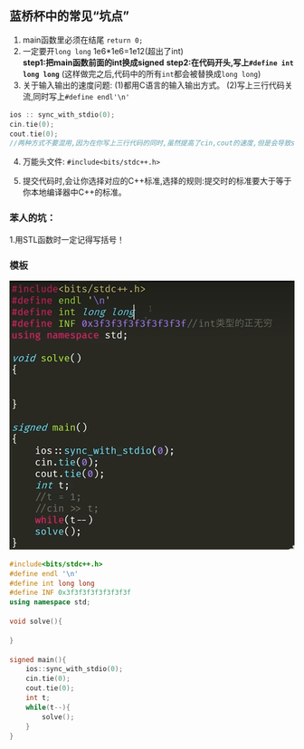 
## 蓝桥杯中的常见“坑点”
1. main函数里必须在结尾 `return 0;`
2. 一定要开`long long` 1e6*1e6=1e12(超出了int)   
 **step1:把main函数前面的int换成signed**
 **step2:在代码开头,写上`#define int long long`**
(这样做完之后,代码中的所有`int`都会被替换成`long long`)
3. 关于输入输出的速度问题: 
(1)都用C语言的输入输出方式。 
(2)写上三行代码关流,同时写上`#define endl'\n'`
```cpp
ios :: sync_with_stdio(0);
cin.tie(0);
cout.tie(0);
//两种方式不要混用,因为在你写上三行代码的同时,虽然提高了cin,cout的速度,但是会导致scanf和printf出现Bug,导致输入输出错误。
```
4. 万能头文件: `#include<bits/stdc++.h>`

5. 提交代码时,会让你选择对应的C++标准,选择的规则:提交时的标准要大于等于你本地编译器中C++的标准。
### 苯人的坑：
1.用STL函数时一定记得写括号！



### 模板
![alt text](image.png)
```cpp
#include<bits/stdc++.h>
#define endl '\n'
#define int long long
#define INF 0x3f3f3f3f3f3f3f3f
using namespace std;

void solve(){

}

signed main(){
    ios::sync_with_stdio(0);
    cin.tie(0);
    cout.tie(0);
    int t;
    while(t--){
        solve();
    }
}
```